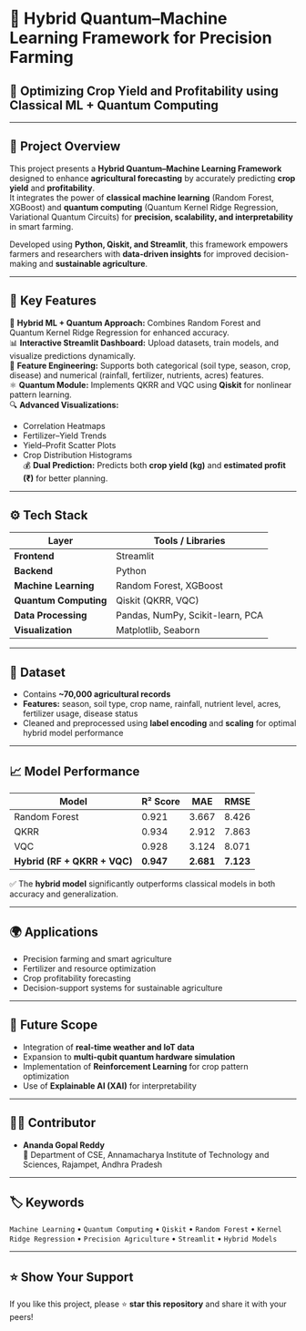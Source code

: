 # 🌾 Hybrid Quantum–Machine Learning Framework for Precision Farming

## 🚀 Optimizing Crop Yield and Profitability using Classical ML + Quantum Computing


---

## 📘 Project Overview

This project presents a **Hybrid Quantum–Machine Learning Framework** designed to enhance **agricultural forecasting** by accurately predicting **crop yield** and **profitability**.  
It integrates the power of **classical machine learning** (Random Forest, XGBoost) and **quantum computing** (Quantum Kernel Ridge Regression, Variational Quantum Circuits) for **precision, scalability, and interpretability** in smart farming.

Developed using **Python, Qiskit, and Streamlit**, this framework empowers farmers and researchers with **data-driven insights** for improved decision-making and **sustainable agriculture**.

---

## 🧠 Key Features

🌿 **Hybrid ML + Quantum Approach:** Combines Random Forest and Quantum Kernel Ridge Regression for enhanced accuracy.  
📊 **Interactive Streamlit Dashboard:** Upload datasets, train models, and visualize predictions dynamically.  
🧩 **Feature Engineering:** Supports both categorical (soil type, season, crop, disease) and numerical (rainfall, fertilizer, nutrients, acres) features.  
⚛️ **Quantum Module:** Implements QKRR and VQC using **Qiskit** for nonlinear pattern learning.  
🔍 **Advanced Visualizations:**
- Correlation Heatmaps  
- Fertilizer–Yield Trends  
- Yield–Profit Scatter Plots  
- Crop Distribution Histograms  
💰 **Dual Prediction:** Predicts both **crop yield (kg)** and **estimated profit (₹)** for better planning.  

---

## ⚙️ Tech Stack

| Layer | Tools / Libraries |
|-------|--------------------|
| **Frontend** | Streamlit |
| **Backend** | Python |
| **Machine Learning** | Random Forest, XGBoost |
| **Quantum Computing** | Qiskit (QKRR, VQC) |
| **Data Processing** | Pandas, NumPy, Scikit-learn, PCA |
| **Visualization** | Matplotlib, Seaborn |

---

## 🧾 Dataset

- Contains **~70,000 agricultural records**  
- **Features:** season, soil type, crop name, rainfall, nutrient level, acres, fertilizer usage, disease status  
- Cleaned and preprocessed using **label encoding** and **scaling** for optimal hybrid model performance  

---

## 📈 Model Performance

| Model | R² Score | MAE | RMSE |
|-------|-----------|------|------|
| Random Forest | 0.921 | 3.667 | 8.426 |
| QKRR | 0.934 | 2.912 | 7.863 |
| VQC | 0.928 | 3.124 | 8.071 |
| **Hybrid (RF + QKRR + VQC)** | **0.947** | **2.681** | **7.123** |

✅ The **hybrid model** significantly outperforms classical models in both accuracy and generalization.

---

## 🌍 Applications

- Precision farming and smart agriculture  
- Fertilizer and resource optimization  
- Crop profitability forecasting  
- Decision-support systems for sustainable agriculture  

---

## 🔮 Future Scope

- Integration of **real-time weather and IoT data**  
- Expansion to **multi-qubit quantum hardware simulation**  
- Implementation of **Reinforcement Learning** for crop pattern optimization  
- Use of **Explainable AI (XAI)** for interpretability  

---

## 👨‍💻 Contributor

- **Ananda Gopal Reddy**  
📍 Department of CSE, Annamacharya Institute of Technology and Sciences, Rajampet, Andhra Pradesh  

---

## 🏷️ Keywords

`Machine Learning` • `Quantum Computing` • `Qiskit` • `Random Forest` • `Kernel Ridge Regression` • `Precision Agriculture` • `Streamlit` • `Hybrid Models`

---

## ⭐ Show Your Support

If you like this project, please ⭐ **star this repository** and share it with your peers!
